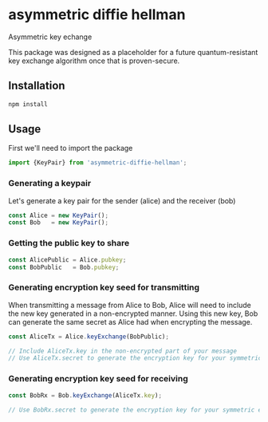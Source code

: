 # asymmetric diffie hellman

Asymmetric key echange

This package was designed as a placeholder for a future quantum-resistant key
exchange algorithm once that is proven-secure.

## Installation

```sh
npm install 
```

## Usage

First we'll need to import the package

```js
import {KeyPair} from 'asymmetric-diffie-hellman';
```

### Generating a keypair

Let's generate a key pair for the sender (alice) and the receiver (bob)

```js
const Alice = new KeyPair();
const Bob   = new KeyPair();
```

### Getting the public key to share

```js
const AlicePublic = Alice.pubkey;
const BobPublic   = Bob.pubkey;
```

### Generating encryption key seed for transmitting

When transmitting a message from Alice to Bob, Alice will need to include the
new key generated in a non-encrypted manner. Using this new key, Bob can
generate the same secret as Alice had when encrypting the message.

```js
const AliceTx = Alice.keyExchange(BobPublic);

// Include AliceTx.key in the non-encrypted part of your message
// Use AliceTx.secret to generate the encryption key for your symmetric encryption algorithm
```

### Generating encryption key seed for receiving

```js
const BobRx = Bob.keyExchange(AliceTx.key);

// Use BobRx.secret to generate the encryption key for your symmetric encryption algorith
```
